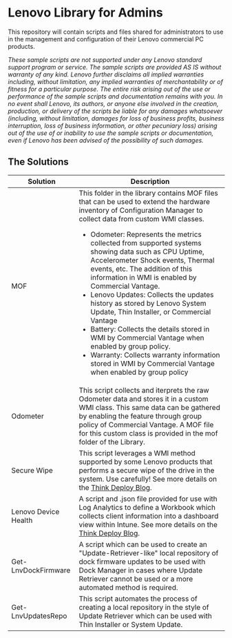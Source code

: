 # Lenovo Library for Admins

This repository will contain scripts and files shared for administrators to use in the management and configuration of their Lenovo commercial PC products.

_These sample scripts are not supported under any Lenovo standard support program or service. The sample scripts are provided AS IS without warranty of any kind. Lenovo further disclaims all implied warranties including, without limitation, any implied warranties of merchantability or of fitness for a particular purpose. The entire risk arising out of the use or performance of the sample scripts and documentation remains with you. In no event shall Lenovo, its authors, or anyone else involved in the creation, production, or delivery of the scripts be liable for any damages whatsoever (including, without limitation, damages for loss of business profits, business interruption, loss of business information, or other pecuniary loss) arising out of the use of or inability to use the sample scripts or documentation, even if Lenovo has been advised of the possibility of such damages._

## The Solutions

Solution | Description
---------|------------
MOF | This folder in the library contains MOF files that can be used to extend the hardware inventory of Configuration Manager to collect data from custom WMI classes.<ul><li>Odometer: Represents the metrics collected from supported systems showing data such as CPU Uptime, Accelerometer Shock events, Thermal events, etc. The addition of this information in WMI is enabled by Commercial Vantage.</li><li> Lenovo Updates: Collects the updates history as stored by Lenovo System Update, Thin Installer, or Commercial Vantage</li><li>Battery: Collects the details stored in WMI by Commercial Vantage when enabled by group policy.</li><li>Warranty: Collects warranty information stored in WMI by Commercial Vantage when enabled by group policy</li></ul>
Odometer | This script collects and iterprets the raw Odometer data and stores it in a custom WMI class. This same data can be gathered by enabling the feature through group policy of Commercial Vantage. A MOF file for this custom class is provided in the mof folder of the Library.
Secure Wipe | This script leverages a WMI method supported by some Lenovo products that performs a secure wipe of the drive in the system.  Use carefully! See more details on the [Think Deploy Blog](https://blog.lenovocdrt.com/#/2021/thinkshield_secure_wipe).
Lenovo Device Health | A script and .json file provided for use with Log Analytics to define a Workbook which collects client information into a dashboard view within Intune. See more details on the [Think Deploy Blog](https://blog.lenovocdrt.com/#/2022/log_analytics_device_health).
Get-LnvDockFirmware | A script which can be used to create an "Update-Retriever-like" local repository of dock firmware updates to be used with Dock Manager in cases where Update Retriever cannot be used or a more automated method is required.
Get-LnvUpdatesRepo | This script automates the process of creating a local repository in the style of Update Retriever which can be used with Thin Installer or System Update.
